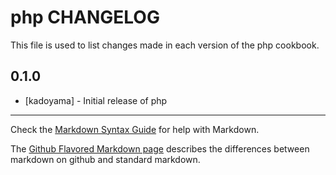 php CHANGELOG
=============

This file is used to list changes made in each version of the php cookbook.

0.1.0
-----
- [kadoyama] - Initial release of php

- - -
Check the [Markdown Syntax Guide](http://daringfireball.net/projects/markdown/syntax) for help with Markdown.

The [Github Flavored Markdown page](http://github.github.com/github-flavored-markdown/) describes the differences between markdown on github and standard markdown.
